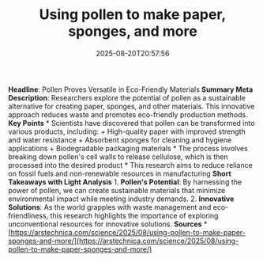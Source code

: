 ﻿---
title: "Using pollen to make paper, sponges, and more"
date: "2025-08-20T20:57:56"
category: "Markets"
summary: ""
slug: "using pollen to make paper sponges and more"
source_urls:
  - "https://arstechnica.com/science/2025/08/using-pollen-to-make-paper-sponges-and-more/"
seo:
  title: "Using pollen to make paper, sponges, and more | Hash n Hedge"
  description: ""
  keywords: ["news", "markets", "brief"]
---
**Headline**: Pollen Proves Versatile in Eco-Friendly Materials  **Summary Meta Description**: Researchers explore the potential of pollen as a sustainable alternative for creating paper, sponges, and other materials. This innovative approach reduces waste and promotes eco-friendly production methods.  **Key Points**  * Scientists have discovered that pollen can be transformed into various products, including: 	+ High-quality paper with improved strength and water resistance 	+ Absorbent sponges for cleaning and hygiene applications 	+ Biodegradable packaging materials * The process involves breaking down pollen's cell walls to release cellulose, which is then processed into the desired product * This research aims to reduce reliance on fossil fuels and non-renewable resources in manufacturing  **Short Takeaways with Light Analysis**  1. **Pollen's Potential**: By harnessing the power of pollen, we can create sustainable materials that minimize environmental impact while meeting industry demands. 2. **Innovative Solutions**: As the world grapples with waste management and eco-friendliness, this research highlights the importance of exploring unconventional resources for innovative solutions.  **Sources**  * [https://arstechnica.com/science/2025/08/using-pollen-to-make-paper-sponges-and-more/](https://arstechnica.com/science/2025/08/using-pollen-to-make-paper-sponges-and-more/) 
